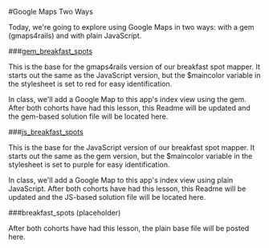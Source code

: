 #Google Maps Two Ways

Today, we're going to explore using Google Maps in two ways: with a gem (gmaps4rails) and with plain JavaScript.

###[gem_breakfast_spots](https://github.com/ga-students/WDI_LA_3-4/tree/master/08_week/google-maps/gem_breakfast_spots)

This is the base for the gmaps4rails version of our breakfast spot mapper. It starts out the same as the JavaScript version, but the $maincolor variable in the stylesheet is set to red for easy identification. 

In class, we'll add a Google Map to this app's index view using the gem. After both cohorts have had this lesson, this Readme will be updated and the gem-based solution file will be located here.

###[js_breakfast_spots](https://github.com/ga-students/WDI_LA_3-4/tree/master/08_week/google-maps/js_breakfast_spots)

This is the base for the JavaScript version of our breakfast spot mapper. It starts out the same as the gem version, but the $maincolor variable in the stylesheet is set to purple for easy identification.

In class, we'll add a Google Map to this app's index view using plain JavaScript. After both cohorts have had this lesson, this Readme will be updated and the JS-based solution file will be located here.

###breakfast_spots (placeholder)

After both cohorts have had this lesson, the plain base file will be posted here.